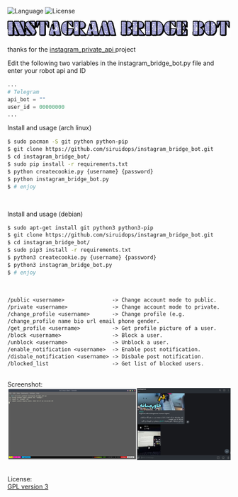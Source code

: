 
![Language](http://img.shields.io/:language-Python-red.svg?style=flat-square) ![License](http://img.shields.io/:license-GPL-blue.svg?style=flat-square)
<br />
<div align="center">
	<img src="https://github.com/siruidops/instagram_bridge_bot/raw/master/images/text.gif">
</div>
<br />
thanks for the <a href="https://github.com/ping/instagram_private_api">instagram_private_api </a> project

Edit the following two variables in the instagram_bridge_bot.py file and enter your robot api and ID

```python
...
# Telegram
api_bot = ""
user_id = 00000000 
...
```


Install and usage (arch linux)
```bash
$ sudo pacman -S git python python-pip
$ git clone https://github.com/siruidops/instagram_bridge_bot.git
$ cd instagram_bridge_bot/
$ sudo pip install -r requirements.txt
$ python createcookie.py {username} {password}
$ python instagram_bridge_bot.py
$ # enjoy
```
<br />

Install and usage (debian)
```bash
$ sudo apt-get install git python3 python3-pip
$ git clone https://github.com/siruidops/instagram_bridge_bot.git
$ cd instagram_bridge_bot/
$ sudo pip3 install -r requirements.txt
$ python3 createcookie.py {username} {password}
$ python3 instagram_bridge_bot.py
$ # enjoy
```
<br />

```text
/public <username>               -> Change account mode to public.
/private <username>              -> Change account mode to private.
/change_profile <username>       -> Change profile (e.g. /change_profile name bio url email phone gender.
/get_profile <username>          -> Get profile picture of a user.
/block <username>                -> Block a user.
/unblock <username>              -> Unblock a user.
/enable_notification <username>  -> Enable post notification.
/disbale_notification <username> -> Disbale post notification.
/blocked_list                    -> Get list of blocked users.
```

<br />
Screenshot:
<div align="center">
	<img src="https://github.com/siruidops/instagram_bridge_bot/raw/master/images/1.jpg">
	
</div>

<br />

License:
	<br /><a href="https://raw.githubusercontent.com/siruidops/instagram_bridge_bot/master/LICENSE">GPL version 3</a>









